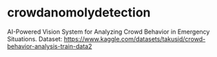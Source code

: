 # crowdanomolydetection
AI-Powered Vision System for Analyzing Crowd Behavior in Emergency Situations.
Dataset: https://www.kaggle.com/datasets/takusid/crowd-behavior-analysis-train-data2
